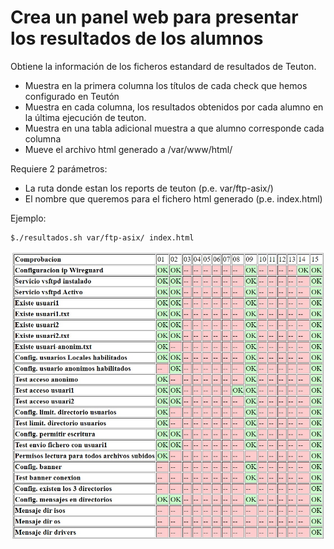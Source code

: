 # Crea un panel web para presentar los resultados de los alumnos

Obtiene la información de los ficheros estandard de resultados de Teuton.

  - Muestra en la primera columna los títulos de cada check que hemos configurado en Teutón
  - Muestra en cada columna, los resultados obtenidos por cada alumno en la última ejecución de teuton.
  - Muestra en una tabla adicional muestra a que alumno corresponde cada columna
  - Mueve el archivo html generado a /var/www/html/
  
Requiere 2 parámetros:
  -  La ruta donde estan los reports de teuton (p.e. var/ftp-asix/)
  -  El nombre que queremos para el fichero html generado (p.e. index.html)
  
Ejemplo:  

    $./resultados.sh var/ftp-asix/ index.html
  
  
  
  ![Alt text](panel.jpg?raw=true "Panel Web de Resultados")
